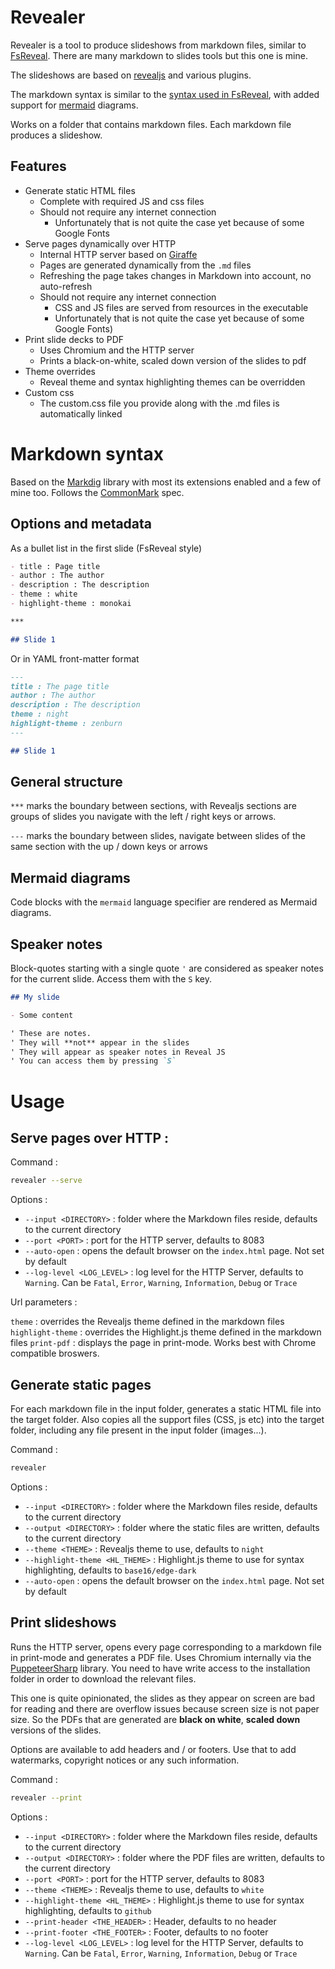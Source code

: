 # Revealer

Revealer is a tool to produce slideshows from markdown files, similar to [FsReveal](https://github.com/fsprojects/FsReveal). There are many markdown to slides tools but this one is mine.

The slideshows are based on [revealjs](https://revealjs.com/) and various plugins.

The markdown syntax is similar to the [syntax used in FsReveal](http://fsprojects.github.io/FsReveal/formatting.html), with added support for [mermaid](https://mermaid.js.org/) diagrams.

Works on a folder that contains markdown files. Each markdown file produces a slideshow.

## Features

- Generate static HTML files
    - Complete with required JS and css files
    - Should not require any internet connection 
        - Unfortunately that is not quite the case yet because of some Google Fonts
- Serve pages dynamically over HTTP
    - Internal HTTP server based on [Giraffe](https://giraffe.wiki/)
    - Pages are generated dynamically from the `.md` files
    - Refreshing the page takes changes in Markdown into account, no auto-refresh
    - Should not require any internet connection 
        - CSS and JS files are served from resources in the executable
        - Unfortunately that is not quite the case yet because of some Google Fonts)
- Print slide decks to PDF
    - Uses Chromium and the HTTP server
    - Prints a black-on-white, scaled down version of the slides to pdf
- Theme overrides
    - Reveal theme and syntax highlighting themes can be overridden
- Custom css
    - The custom.css file you provide along with the .md files is automatically linked

# Markdown syntax

Based on the [Markdig](https://github.com/xoofx/markdig/) library with most its extensions enabled and a few of mine too. Follows the [CommonMark](https://commonmark.org/) spec.

## Options and metadata

As a bullet list in the first slide (FsReveal style)

```md
- title : Page title
- author : The author
- description : The description
- theme : white
- highlight-theme : monokai

***

## Slide 1
```

Or in YAML front-matter format

```md
---
title : The page title
author : The author
description : The description
theme : night
highlight-theme : zenburn
---

## Slide 1
```

## General structure


`***` marks the boundary between sections, with Revealjs sections are groups of slides you navigate with the left / right keys or arrows.

`---` marks the boundary between slides, navigate between slides of the same section with the up / down keys or arrows

## Mermaid diagrams

Code blocks with the `mermaid` language specifier are rendered as Mermaid diagrams.

## Speaker notes

Block-quotes starting with a single quote `'` are considered as speaker notes for the current slide. Access them with the `S` key.

```md
## My slide

- Some content

' These are notes.
' They will **not** appear in the slides
' They will appear as speaker notes in Reveal JS
' You can access them by pressing `S`
```

# Usage

## Serve pages over HTTP :

Command :

```sh
revealer --serve
```

Options :

- `--input <DIRECTORY>` : folder where the Markdown files reside, defaults to the current directory
- `--port <PORT>` : port for the HTTP server, defaults to 8083
- `--auto-open` : opens the default browser on the `index.html` page. Not set by default
- `--log-level <LOG_LEVEL>` : log level for the HTTP Server, defaults to `Warning`. Can be `Fatal`, `Error`, `Warning`, `Information`, `Debug` or `Trace`

Url parameters :

`theme` : overrides the Revealjs theme defined in the markdown files
`highlight-theme` : overrides the Highlight.js theme defined in the markdown files
`print-pdf` : displays the page in print-mode. Works best with Chrome compatible broswers.

## Generate static pages

For each markdown file in the input folder, generates a static HTML file into the target folder. Also copies all the support files (CSS, js etc) into the target folder, including any file present in the input folder (images...).

Command :

```sh
revealer
```

Options :

- `--input <DIRECTORY>` : folder where the Markdown files reside, defaults to the current directory
- `--output <DIRECTORY>` : folder where the static files are written, defaults to the current directory
- `--theme <THEME>` : Revealjs theme to use, defaults to `night`
- `--highlight-theme <HL_THEME>` : Highlight.js theme to use for syntax highlighting, defaults to `base16/edge-dark`
- `--auto-open` : opens the default browser on the `index.html` page. Not set by default

## Print slideshows

Runs the HTTP server, opens every page corresponding to a markdown file in print-mode and generates a PDF file. Uses Chromium internally via the [PuppeteerSharp](https://www.puppeteersharp.com/) library. You need to have write access to the installation folder in order to download the relevant files.

This one is quite opinionated, the slides as they appear on screen are bad for reading and there are overflow issues because screen size is not paper size. So the PDFs that are generated are **black on white**, **scaled down** versions of the slides.

Options are available to add headers and / or footers. Use that to add watermarks, copyright notices or any such information.

Command :

```sh
revealer --print
```

Options :

- `--input <DIRECTORY>` : folder where the Markdown files reside, defaults to the current directory
- `--output <DIRECTORY>` : folder where the PDF files are written, defaults to the current directory
- `--port <PORT>` : port for the HTTP server, defaults to 8083
- `--theme <THEME>` : Revealjs theme to use, defaults to `white`
- `--highlight-theme <HL_THEME>` : Highlight.js theme to use for syntax highlighting, defaults to `github`
- `--print-header <THE_HEADER>` : Header, defaults to no header
- `--print-footer <THE_FOOTER>` : Footer, defaults to no footer
- `--log-level <LOG_LEVEL>` : log level for the HTTP Server, defaults to `Warning`. Can be `Fatal`, `Error`, `Warning`, `Information`, `Debug` or `Trace`
